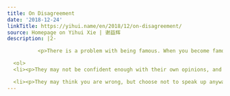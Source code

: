 ```yaml
---
title: On Disagreement
date: '2018-12-24'
linkTitle: https://yihui.name/en/2018/12/on-disagreement/
source: Homepage on Yihui Xie | 谢益辉
description: |2-

          <p>There is a problem with being famous. When you become famous, you may lose some opportunities of hearing other people&rsquo;s disagreements with you. There are a few possible reasons:</p>

  <ol>
  <li><p>They may not be confident enough with their own opinions, and think you must be correct when there is a disagreement.</p></li>

  <li><p>They may think you are wrong, but choose not to speak up anyway, because they are worried that everyone else would agree with you, which could make them
---
```

